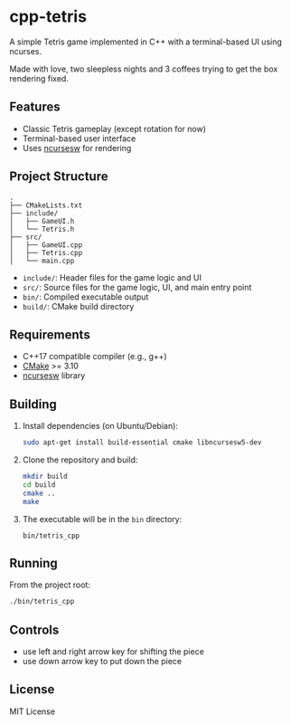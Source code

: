 # cpp-tetris

A simple Tetris game implemented in C++ with a terminal-based UI using ncurses.

Made with love, two sleepless nights and 3 coffees trying to get the box rendering fixed.

## Features

-   Classic Tetris gameplay (except rotation for now)
-   Terminal-based user interface
-   Uses [ncursesw](https://invisible-island.net/ncurses/) for rendering

## Project Structure

```
.
├── CMakeLists.txt
├── include/
│   ├── GameUI.h
│   └── Tetris.h
├── src/
│   ├── GameUI.cpp
│   ├── Tetris.cpp
│   └── main.cpp
```

-   `include/`: Header files for the game logic and UI
-   `src/`: Source files for the game logic, UI, and main entry point
-   `bin/`: Compiled executable output
-   `build/`: CMake build directory

## Requirements

-   C++17 compatible compiler (e.g., g++)
-   [CMake](https://cmake.org/) >= 3.10
-   [ncursesw](https://invisible-island.net/ncurses/) library

## Building

1. Install dependencies (on Ubuntu/Debian):

    ```sh
    sudo apt-get install build-essential cmake libncursesw5-dev
    ```

2. Clone the repository and build:

    ```sh
    mkdir build
    cd build
    cmake ..
    make
    ```

3. The executable will be in the `bin` directory:

    ```
    bin/tetris_cpp
    ```

## Running

From the project root:

```sh
./bin/tetris_cpp
```

## Controls

-   use left and right arrow key for shifting the piece
-   use down arrow key to put down the piece

## License

MIT License
